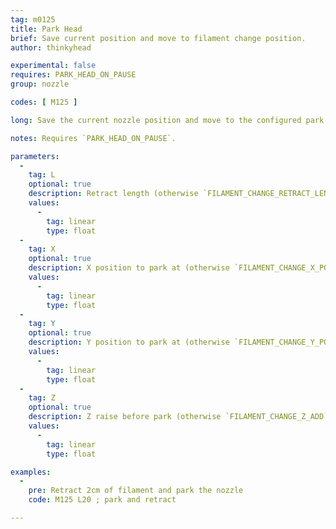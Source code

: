 ```yaml
---
tag: m0125
title: Park Head
brief: Save current position and move to filament change position.
author: thinkyhead

experimental: false
requires: PARK_HEAD_ON_PAUSE
group: nozzle

codes: [ M125 ]

long: Save the current nozzle position and move to the configured park position.

notes: Requires `PARK_HEAD_ON_PAUSE`.

parameters:
  -
    tag: L
    optional: true
    description: Retract length (otherwise `FILAMENT_CHANGE_RETRACT_LENGTH`)
    values:
      -
        tag: linear
        type: float
  -
    tag: X
    optional: true
    description: X position to park at (otherwise `FILAMENT_CHANGE_X_POS`)
    values:
      -
        tag: linear
        type: float
  -
    tag: Y
    optional: true
    description: Y position to park at (otherwise `FILAMENT_CHANGE_Y_POS`)
    values:
      -
        tag: linear
        type: float
  -
    tag: Z
    optional: true
    description: Z raise before park (otherwise `FILAMENT_CHANGE_Z_ADD`)
    values:
      -
        tag: linear
        type: float

examples:
  -
    pre: Retract 2cm of filament and park the nozzle
    code: M125 L20 ; park and retract

---
```

